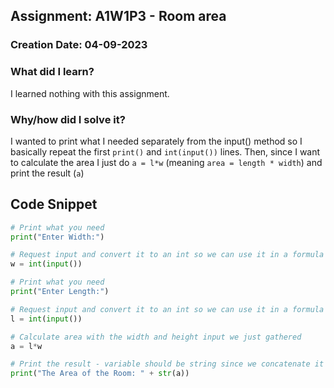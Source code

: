 ## Assignment: A1W1P3 - Room area

### Creation Date: 04-09-2023

### What did I learn?
I learned nothing with this assignment.

### Why/how did I solve it?
I wanted to print what I needed separately from the input() method so I basically repeat the first `print()` and `int(input())` lines.
Then, since I want to calculate the area I just do `a = l*w` (meaning `area = length * width`) and print the result (`a`)

## Code Snippet
```python
# Print what you need
print("Enter Width:")

# Request input and convert it to an int so we can use it in a formula
w = int(input())

# Print what you need
print("Enter Length:")

# Request input and convert it to an int so we can use it in a formula
l = int(input())

# Calculate area with the width and height input we just gathered
a = l*w

# Print the result - variable should be string since we concatenate it to a string 
print("The Area of the Room: " + str(a))
```
